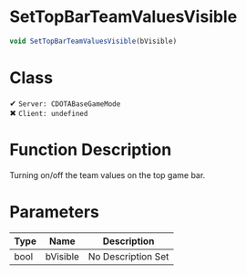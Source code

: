 # SetTopBarTeamValuesVisible
```js
void SetTopBarTeamValuesVisible(bVisible)
```
# Class
✔ `Server: CDOTABaseGameMode`  
✖ `Client: undefined`  

# Function Description
Turning on/off the team values on the top game bar.
# Parameters
Type|Name|Description
--|--|--
bool|bVisible|No Description Set
